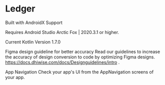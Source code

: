 # Ledger
Built with AndroidX Support

Requires Android Studio Arctic Fox | 2020.3.1 or higher.

Current Kotlin Version 1.7.0

Figma design guideline for better accuracy
Read our guidelines to increase the accuracy of design conversion to code by optimizing Figma designs. https://docs.dhiwise.com/docs/Designguidelines/intro .

App Navigation
Check your app's UI from the AppNavigation screens of your app.
